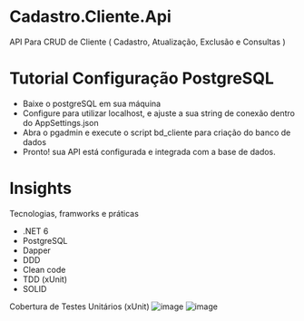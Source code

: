 # Cadastro.Cliente.Api
API Para CRUD de Cliente ( Cadastro, Atualização, Exclusão e Consultas )



# Tutorial Configuração PostgreSQL


- Baixe o postgreSQL em sua máquina
- Configure para utilizar localhost, e ajuste a sua string de conexão dentro do AppSettings.json
- Abra o pgadmin e execute o script bd_cliente para criação do banco de dados
- Pronto! sua API está configurada e integrada com a base de dados.



# Insights

Tecnologias, framworks e práticas
- .NET 6
- PostgreSQL
- Dapper
- DDD
- Clean code
- TDD (xUnit)
- SOLID


Cobertura de Testes Unitários (xUnit)
![image](https://github.com/valento45/Cadastro.Cliente.Api/assets/54119744/596c7e28-8800-4ff2-81b8-4a8f11df9950)
![image](https://github.com/valento45/Cadastro.Cliente.Api/assets/54119744/1e1983a9-7b85-42a0-9ad3-2c20fc65c8f7)




